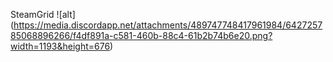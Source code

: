 SteamGrid
![alt] (https://media.discordapp.net/attachments/489747748417961984/642725785068896266/f4df891a-c581-460b-88c4-61b2b74b6e20.png?width=1193&height=676)